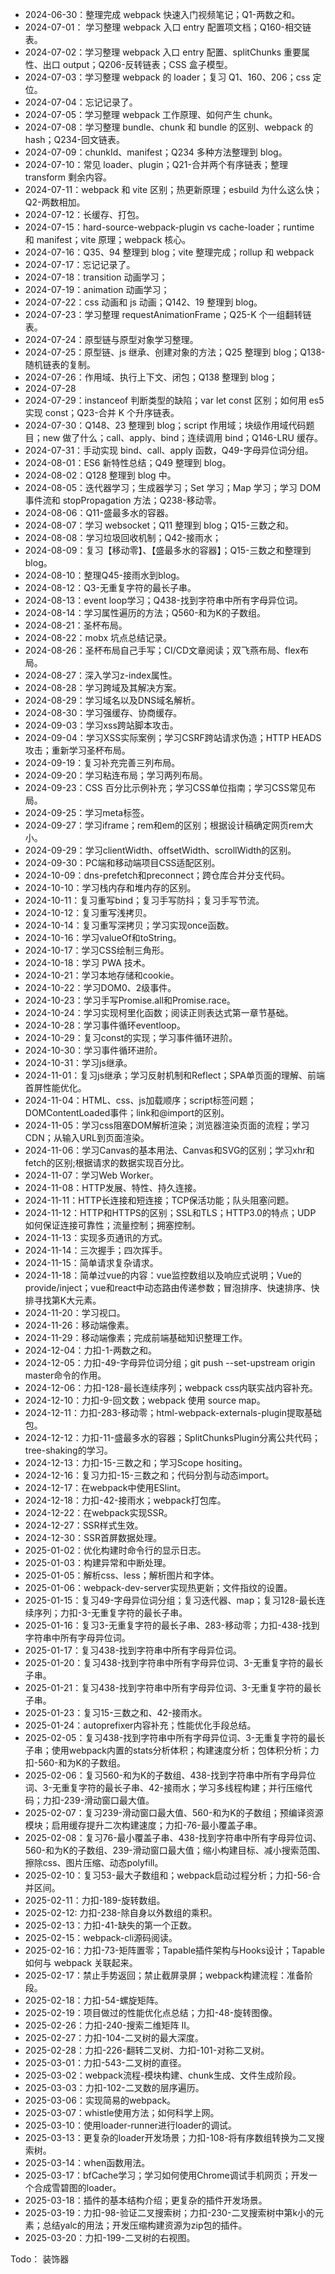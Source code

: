 - 2024-06-30：整理完成 webpack 快速入门视频笔记；Q1-两数之和。
- 2024-07-01： 学习整理 webpack 入口 entry 配置项文档；Q160-相交链表。
- 2024-07-02：学习整理 webpack 入口 entry 配置、splitChunks 重要属性、出口 output；Q206-反转链表；CSS 盒子模型。
- 2024-07-03：学习整理 webpack 的 loader；复习 Q1、160、206；css 定位。
- 2024-07-04：忘记记录了。
- 2024-07-05：学习整理 webpack 工作原理、如何产生 chunk。
- 2024-07-08：学习整理 bundle、chunk 和 bundle 的区别、webpack 的 hash；Q234-回文链表。
- 2024-07-09：chunkId、manifest；Q234 多种方法整理到 blog。
- 2024-07-10：常见 loader、plugin；Q21-合并两个有序链表；整理 transform 剩余内容。
- 2024-07-11：webpack 和 vite 区别；热更新原理；esbuild 为什么这么快；Q2-两数相加。
- 2024-07-12：长缓存、打包。
- 2024-07-15：hard-source-webpack-plugin vs cache-loader；runtime 和 manifest；vite 原理；webpack 核心。
- 2024-07-16：Q35、94 整理到 blog；vite 整理完成；rollup 和 webpack
- 2024-07-17：忘记记录了。
- 2024-07-18：transition 动画学习；
- 2024-07-19：animation 动画学习；
- 2024-07-22：css 动画和 js 动画；Q142、19 整理到 blog。
- 2024-07-23：学习整理 requestAnimationFrame；Q25-K 个一组翻转链表。
- 2024-07-24：原型链与原型对象学习整理。
- 2024-07-25：原型链、js 继承、创建对象的方法；Q25 整理到 blog；Q138-随机链表的复制。
- 2024-07-26：作用域、执行上下文、闭包；Q138 整理到 blog；
- 2024-07-28
- 2024-07-29：instanceof 判断类型的缺陷；var let const 区别；如何用 es5 实现 const；Q23-合并 K 个升序链表。
- 2024-07-30：Q148、23 整理到 blog；script 作用域；块级作用域代码题目；new 做了什么；call、apply、bind；连续调用 bind；Q146-LRU 缓存。
- 2024-07-31：手动实现 bind、call、apply 函数，Q49-字母异位词分组。
- 2024-08-01：ES6 新特性总结；Q49 整理到 blog。
- 2024-08-02：Q128 整理到 blog 中。
- 2024-08-05：迭代器学习；生成器学习；Set 学习；Map 学习；学习 DOM 事件流和 stopPropagation 方法；Q238-移动零。
- 2024-08-06：Q11-盛最多水的容器。
- 2024-08-07：学习 websocket；Q11 整理到 blog；Q15-三数之和。
- 2024-08-08：学习垃圾回收机制；Q42-接雨水；
- 2024-08-09：复习【移动零】、【盛最多水的容器】；Q15-三数之和整理到blog。
- 2024-08-10：整理Q45-接雨水到blog。
- 2024-08-12：Q3-无重复字符的最长子串。
- 2024-08-13：event loop学习；Q438-找到字符串中所有字母异位词。
- 2024-08-14：学习属性遍历的方法；Q560-和为K的子数组。
- 2024-08-21：圣杯布局。
- 2024-08-22：mobx 坑点总结记录。
- 2024-08-26：圣杯布局自己手写；CI/CD文章阅读；双飞燕布局、flex布局。
- 2024-08-27：深入学习z-index属性。
- 2024-08-28：学习跨域及其解决方案。
- 2024-08-29：学习域名以及DNS域名解析。
- 2024-08-30：学习强缓存、协商缓存。
- 2024-09-03：学习xss跨站脚本攻击。
- 2024-09-04：学习XSS实际案例；学习CSRF跨站请求伪造；HTTP HEADS攻击；重新学习圣杯布局。
- 2024-09-19：复习补充完善三列布局。
- 2024-09-20：学习粘连布局；学习两列布局。
- 2024-09-23：CSS 百分比示例补充；学习CSS单位指南；学习CSS常见布局。
- 2024-09-25：学习meta标签。
- 2024-09-27：学习iframe；rem和em的区别；根据设计稿确定网页rem大小。
- 2024-09-29：学习clientWidth、offsetWidth、scrollWidth的区别。
- 2024-09-30：PC端和移动端项目CSS适配区别。
- 2024-10-09：dns-prefetch和preconnect；跨仓库合并分支代码。
- 2024-10-10：学习栈内存和堆内存的区别。
- 2024-10-11：复习重写bind；复习手写防抖；复习手写节流。
- 2024-10-12：复习重写浅拷贝。
- 2024-10-14：复习重写深拷贝；学习实现once函数。
- 2024-10-16：学习valueOf和toString。
- 2024-10-17：学习CSS绘制三角形。
- 2024-10-18：学习 PWA 技术。
- 2024-10-21：学习本地存储和cookie。
- 2024-10-22：学习DOM0、2级事件。
- 2024-10-23：学习手写Promise.all和Promise.race。
- 2024-10-24：学习实现柯里化函数；阅读正则表达式第一章节基础。
- 2024-10-28：学习事件循环eventloop。
- 2024-10-29：复习const的实现；学习事件循环进阶。
- 2024-10-30：学习事件循环进阶。
- 2024-10-31：学习js继承。
- 2024-11-01：复习js继承；学习反射机制和Reflect；SPA单页面的理解、前端首屏性能优化。
- 2024-11-04：HTML、css、js加载顺序；script标签问题；DOMContentLoaded事件；link和@import的区别。
- 2024-11-05：学习css阻塞DOM解析渲染；浏览器渲染页面的流程；学习CDN；从输入URL到页面渲染。
- 2024-11-06：学习Canvas的基本用法、Canvas和SVG的区别；学习xhr和fetch的区别;根据请求的数据实现百分比。
- 2024-11-07：学习Web Worker。
- 2024-11-08：HTTP发展、特性、持久连接。
- 2024-11-11：HTTP长连接和短连接；TCP保活功能；队头阻塞问题。
- 2024-11-12：HTTP和HTTPS的区别；SSL和TLS；HTTP3.0的特点；UDP 如何保证连接可靠性；流量控制；拥塞控制。
- 2024-11-13：实现多页通讯的方式。
- 2024-11-14：三次握手；四次挥手。
- 2024-11-15：简单请求复杂请求。
- 2024-11-18：简单过vue的内容：vue监控数组以及响应式说明；Vue的provide/inject；vue和react中动态路由传递参数；冒泡排序、快速排序、快排寻找第K大元素。
- 2024-11-20：学习视口。
- 2024-11-26：移动端像素。
- 2024-11-29：移动端像素；完成前端基础知识整理工作。
- 2024-12-04：力扣-1-两数之和。
- 2024-12-05：力扣-49-字母异位词分组；git push --set-upstream origin master命令的作用。
- 2024-12-06：力扣-128-最长连续序列；webpack css内联实战内容补充。
- 2024-12-10：力扣-9-回文数；webpack 使用 source map。
- 2024-12-11：力扣-283-移动零；html-webpack-externals-plugin提取基础包。
- 2024-12-12：力扣-11-盛最多水的容器；SplitChunksPlugin分离公共代码；tree-shaking的学习。
- 2024-12-13：力扣-15-三数之和；学习Scope hositing。
- 2024-12-16：复习力扣-15-三数之和；代码分割与动态import。
- 2024-12-17：在webpack中使用ESlint。
- 2024-12-18：力扣-42-接雨水；webpack打包库。
- 2024-12-22：在webpack实现SSR。
- 2024-12-27：SSR样式生效。
- 2024-12-30：SSR首屏数据处理。
- 2025-01-02：优化构建时命令行的显示日志。
- 2025-01-03：构建异常和中断处理。
- 2025-01-05：解析css、less；解析图片和字体。
- 2025-01-06：webpack-dev-server实现热更新；文件指纹的设置。
- 2025-01-15：复习49-字母异位词分组；复习迭代器、map；复习128-最长连续序列；力扣-3-无重复字符的最长子串。
- 2025-01-16：复习3-无重复字符的最长子串、283-移动零；力扣-438-找到字符串中所有字母异位词。
- 2025-01-17：复习438-找到字符串中所有字母异位词。
- 2025-01-20：复习438-找到字符串中所有字母异位词、3-无重复字符的最长子串。
- 2025-01-21：复习438-找到字符串中所有字母异位词、3-无重复字符的最长子串。
- 2025-01-23：复习15-三数之和、42-接雨水。
- 2025-01-24：autoprefixer内容补充；性能优化手段总结。
- 2025-02-05：复习438-找到字符串中所有字母异位词、3-无重复字符的最长子串；使用webpack内置的stats分析体积；构建速度分析；包体积分析；力扣-560-和为K的子数组。
- 2025-02-06：复习560-和为K的子数组、438-找到字符串中所有字母异位词、3-无重复字符的最长子串、42-接雨水；学习多线程构建；并行压缩代码；力扣-239-滑动窗口最大值。
- 2025-02-07：复习239-滑动窗口最大值、560-和为K的子数组；预编译资源模块；启用缓存提升二次构建速度；力扣-76-最小覆盖子串。
- 2025-02-08：复习76-最小覆盖子串、438-找到字符串中所有字母异位词、560-和为K的子数组、239-滑动窗口最大值；缩小构建目标、减小搜索范围、擦除css、图片压缩、动态polyfill。
- 2025-02-10：复习53-最大子数组和；webpack启动过程分析；力扣-56-合并区间。
- 2025-02-11：力扣-189-旋转数组。
- 2025-02-12: 力扣-238-除自身以外数组的乘积。
- 2025-02-13：力扣-41-缺失的第一个正数。
- 2025-02-15：webpack-cli源码阅读。
- 2025-02-16：力扣-73-矩阵置零；Tapable插件架构与Hooks设计；Tapable 如何与 webpack 关联起来。
- 2025-02-17：禁止手势返回；禁止截屏录屏；webpack构建流程：准备阶段。
- 2025-02-18：力扣-54-螺旋矩阵。
- 2025-02-19：项目做过的性能优化点总结；力扣-48-旋转图像。
- 2025-02-26：力扣-240-搜索二维矩阵 II。
- 2025-02-27：力扣-104-二叉树的最大深度。
- 2025-02-28：力扣-226-翻转二叉树、力扣-101-对称二叉树。
- 2025-03-01：力扣-543-二叉树的直径。
- 2025-03-02：webpack流程-模块构建、chunk生成、文件生成阶段。
- 2025-03-03：力扣-102-二叉数的层序遍历。
- 2025-03-06：实现简易的webpack。
- 2025-03-07：whistle使用方法；如何科学上网。
- 2025-03-10：使用loader-runner进行loader的调试。
- 2025-03-13：更复杂的loader开发场景；力扣-108-将有序数组转换为二叉搜索树。
- 2025-03-14：when函数用法。
- 2025-03-17：bfCache学习；学习如何使用Chrome调试手机网页；开发一个合成雪碧图的loader。
- 2025-03-18：插件的基本结构介绍；更复杂的插件开发场景。
- 2025-03-19：力扣-98-验证二叉搜索树；力扣-230-二叉搜索树中第k小的元素；总结yalc的用法；开发压缩构建资源为zip包的插件。
- 2025-03-20：力扣-199-二叉树的右视图。

Todo：
装饰器
